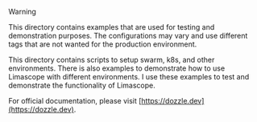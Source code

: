 > [!WARNING]
> This directory contains examples that are used for testing and demonstration purposes. The configurations may vary and use different tags that are not wanted for the production environment.

This directory contains scripts to setup swarm, k8s, and other environments. There is also examples to demonstrate how to use Limascope with different environments. I use these examples to test and demonstrate the functionality of Limascope.

For official documentation, please visit [https://dozzle.dev](https://dozzle.dev).
